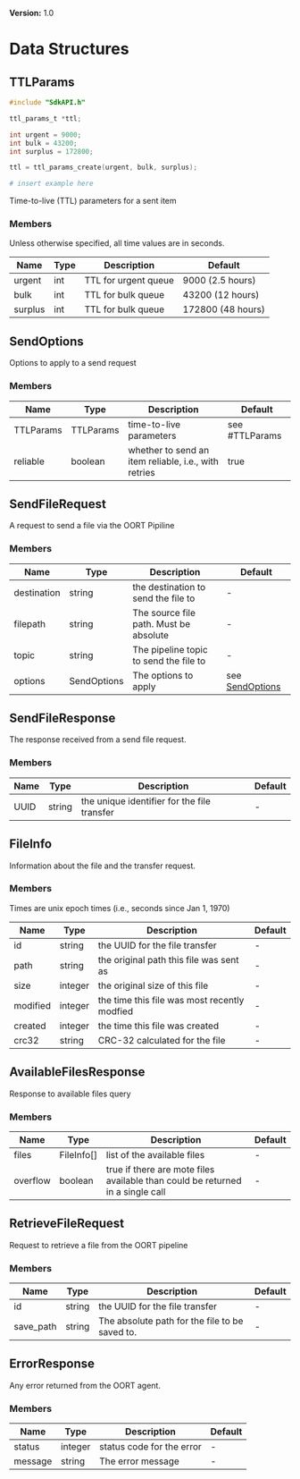 **Version:** 1.0

# Data Structures

## TTLParams

```c
#include "SdkAPI.h"

ttl_params_t *ttl;

int urgent = 9000;
int bulk = 43200;
int surplus = 172800;

ttl = ttl_params_create(urgent, bulk, surplus);
```

```python
# insert example here
```

Time-to-live (TTL) parameters for a sent item

### Members

Unless otherwise specified, all time values are in seconds.

| Name | Type | Description | Default |
| ---- | ---- | ----------- | ------- |
| urgent | int | TTL for urgent queue | 9000  (2.5 hours) |
| bulk | int | TTL for bulk queue | 43200 (12 hours) |
| surplus | int | TTL for bulk queue | 172800 (48 hours) |

## SendOptions

Options to apply to a send request

### Members

| Name | Type | Description | Default |
| ---- | ---- | ----------- | ------- |
| TTLParams | TTLParams | time-to-live parameters | see #TTLParams |
| reliable | boolean | whether to send an item reliable, i.e., with retries | true |

## SendFileRequest

A request to send a file via the OORT Pipiline

### Members

| Name | Type | Description | Default |
| ---- | ---- | ----------- | ------- |
| destination | string | the destination to send the file to | - |
| filepath | string | The source file path.  Must be absolute | - |
| topic | string | The pipeline topic to send the file to | - |
| options | SendOptions | The options to apply | see [SendOptions](#sendoptions) |

## SendFileResponse

The response received from a send file request.

### Members

| Name | Type | Description | Default |
| ---- | ---- | ----------- | ------- |
| UUID | string | the unique identifier for the file transfer | - |

## FileInfo

Information about the file and the transfer request.

### Members

Times are unix epoch times (i.e., seconds since Jan 1, 1970)

| Name | Type | Description | Default |
| ---- | ---- | ----------- | ------- |
| id | string | the UUID for the file transfer | - |
| path | string | the original path this file was sent as | - |
| size | integer | the original size of this file | - |
| modified | integer | the time this file was most recently modfied | - |
| created | integer | the time this file was created | - |
| crc32 | string | CRC-32 calculated for the file | - |

## AvailableFilesResponse

Response to available files query

### Members

| Name | Type | Description | Default |
| ---- | ---- | ----------- | ------- |
| files | FileInfo\[\] | list of the available files | - |
| overflow | boolean | true if there are mote files available than could be returned in a single call | - |

## RetrieveFileRequest

Request to retrieve a file from the OORT pipeline

### Members

| Name | Type | Description | Default |
| ---- | ---- | ----------- | ------- |
| id | string | the UUID for the file transfer | - |
| save_path| string | The absolute path for the file to be saved to. | - |

## ErrorResponse

Any error returned from the OORT agent.

### Members

| Name | Type | Description | Default |
| ---- | ---- | ----------- | ------- |
| status | integer | status code for the error | - |
| message| string | The error message | - |
